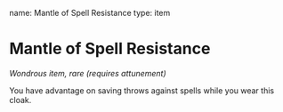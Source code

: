 name: Mantle of Spell Resistance
type: item

# Mantle of Spell Resistance 
_Wondrous item, rare (requires attunement)_ 

You have advantage on saving throws against spells while you wear this cloak. 